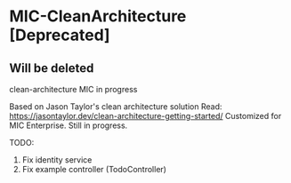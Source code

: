 # MIC-CleanArchitecture [Deprecated]

## Will be deleted

clean-architecture MIC in progress

Based on Jason Taylor's clean architecture solution Read: https://jasontaylor.dev/clean-architecture-getting-started/
Customized for MIC Enterprise.
Still in progress.

TODO: 
1. Fix identity service
2. Fix example controller (TodoController)
